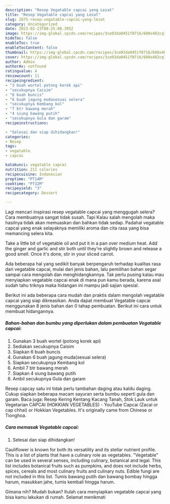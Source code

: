 ```yaml
---
description: "Resep Vegatable capcai yang Lezat"
title: "Resep Vegatable capcai yang Lezat"
slug: 2875-resep-vegatable-capcai-yang-lezat
category: Uncategorized
date: 2023-02-23T08:25:08.395Z
image: https://img-global.cpcdn.com/recipes/3ce03da0451f0716/680x482cq70/vegatable-capcai-foto-resep-utama.jpg
hideToc: false
enableToc: true
enableTocContent: false
thumbnail: https://img-global.cpcdn.com/recipes/3ce03da0451f0716/680x482cq70/vegatable-capcai-foto-resep-utama.jpg
cover: https://img-global.cpcdn.com/recipes/3ce03da0451f0716/680x482cq70/vegatable-capcai-foto-resep-utama.jpg
author: Admin
authorAv: notfound
ratingvalue: 4
reviewcount: 11
recipeingredient:
- "3 buah wortel potong korek api"
- "secukupnya Caisim"
- "6 buah buncis"
- "6 buah jagung mudasesuai selera"
- "secukupnya Kembang kol"
- "7 btr bawang merah"
- "4 siung bawang putih"
- "secukupnya Gula dan garam"
recipeinstructions:

- "Selesai dan siap dihidangkan!"
categories:
- Resep
tags:
- vegatable
- capcai

katakunci: vegatable capcai 
nutrition: 211 calories
recipecuisine: Indonesian
preptime: "PT14M"
cooktime: "PT32M"
recipeyield: "3"
recipecategory: Dessert

---
```



Lagi mencari inspirasi resep vegatable capcai yang menggugah selera? Cara membuatnya sangat tidak susah. Tapi Kalau salah mengolah maka hasilnya tidak akan memuaskan dan bahkan tidak sedap. Padahal vegatable capcai yang enak selayaknya memiliki aroma dan cita rasa yang bisa memancing selera kita.


Take a little bit of vegetable oil and put it in a pan over medium heat. Add the ginger and garlic and stir both until they&#39;re slightly brown and release a good smell. Once it&#39;s done, stir in your sliced carrot.

Ada beberapa hal yang sedikit banyak berpengaruh terhadap kualitas rasa dari vegatable capcai, mulai dari jenis bahan, lalu pemilihan bahan segar sampai cara mengolah dan menghidangkannya. Tak perlu pusing kalau mau menyiapkan vegatable capcai enak di mana pun kamu berada, karena asal sudah tahu triknya maka hidangan ini mampu jadi sajian spesial.


Berikut ini ada beberapa cara mudah dan praktis dalam mengolah vegatable capcai yang siap dikreasikan. Anda dapat membuat Vegatable capcai menggunakan 8 jenis bahan dan 0 tahap pembuatan. Berikut ini cara untuk membuat hidangannya.

<!--inarticleads1-->

##### Bahan-bahan dan bumbu yang diperlukan dalam pembuatan Vegatable capcai:

1. Gunakan 3 buah wortel (potong korek api)
1. Sediakan secukupnya Caisim
1. Siapkan 6 buah buncis
1. Gunakan 6 buah jagung muda(sesuai selera)
1. Siapkan secukupnya Kembang kol
1. Ambil 7 btr bawang merah
1. Siapkan 4 siung bawang putih
1. Ambil secukupnya Gula dan garam


Resep capcay satu ini tidak perlu tambahan daging atau kaldu daging. Cukup siapkan beberapa macam sayuran serta bumbu seperti gula dan garam. Baca juga: Resep Kering Kentang Kacang Tanah, Stok Lauk untuk Vegetarian CAPCAI (HOKKIAN VEGETABLES) - YouTube Capcai (Zacai or cap chhai) or Hokkian Vegetables. It&#39;s originally came from Chinese or Tionghoa. 

<!--inarticleads2-->

##### Cara memasak Vegatable capcai:


1. Selesai dan siap dihidangkan!

Cauliflower is known for both its versatility and its stellar nutrient profile. This is a list of plants that have a culinary role as vegetables. &#34;Vegetable&#34; can be used in several senses, including culinary, botanical and legal. This list includes botanical fruits such as pumpkins, and does not include herbs, spices, cereals and most culinary fruits and culinary nuts. Edible fungi are not included in this list. Tumis bawang putih dan bawang bombay hingga harum, masukkan jahe, tumis kembali hingga harum. 

Gimana nih? Mudah bukan? Itulah cara menyiapkan vegatable capcai yang bisa kamu lakukan di rumah. Selamat menikmati
